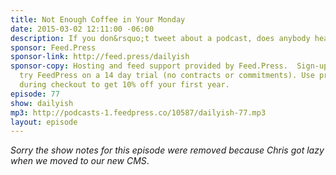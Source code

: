 ```yaml
---
title: Not Enough Coffee in Your Monday
date: 2015-03-02 12:11:00 -06:00
description: If you don&rsquo;t tweet about a podcast, does anybody hear?
sponsor: Feed.Press
sponsor-link: http://feed.press/dailyish
sponsor-copy: Hosting and feed support provided by Feed.Press.  Sign-up today and
  try FeedPress on a 14 day trial (no contracts or commitments). Use promo code "dailyish"
  during checkout to get 10% off your first year.
episode: 77
show: dailyish
mp3: http://podcasts-1.feedpress.co/10587/dailyish-77.mp3
layout: episode
---
```


<em>Sorry the show notes for this episode were removed because Chris got lazy when we moved to our new CMS</em>.
